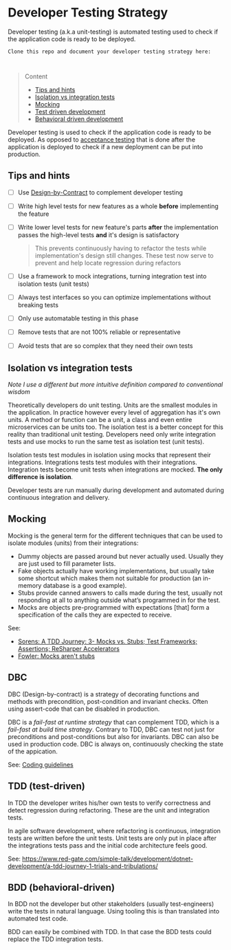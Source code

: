 # Developer Testing Strategy

Developer testing (a.k.a unit-testing) is automated testing used to check if the application code is ready to be deployed.


```
Clone this repo and document your developer testing strategy here:



```
> Content
> - [Tips and hints](#tips-and-hints)
> - [Isolation vs integration tests](#isolation-vs-integration-tests)
> - [Mocking](#mocking)
> - [Test driven development](#tdd-test-driven)
> - [Behavioral driven development](#bdd-behavioral-driven)

Developer testing is used to check if the application code is ready to be deployed. 
As opposed to [acceptance testing](acceptance-testing-strategy.md) that is done after the application is deployed to check if a new deployment can be put into production.

## Tips and hints

- [ ] Use [Design-by-Contract](coding-guidelines.md#design-by-contract) to complement developer testing


- [ ] Write high level tests for new features as a whole **before** implementing the feature


- [ ] Write lower level tests for new feature's parts **after** the implementation passes the high-level tests **and** it's design is satisfactory 

   > This prevents continuously having to refactor the tests while implementation's design still changes.
   > These test now serve to prevent and help locate regression during refactors


- [ ] Use a framework to mock integrations, turning integration test into isolation tests (unit tests)


- [ ] Always test interfaces so you can optimize implementations without breaking tests


- [ ] Only use automatable testing in this phase


- [ ] Remove tests that are not 100% reliable or representative


- [ ] Avoid tests that are so complex that they need their own tests


## Isolation vs integration tests

*Note I use a different but more intuitive definition compared to conventional wisdom*

Theoretically developers do unit testing. 
Units are the smallest modules in the application.
In practice however every level of aggregation has it's own units.
A method or function can be a unit, a class and even entire microservices can be units too.
The isolation test is a better concept for this reality than traditional unit testing. 
Developers need only write integration tests and use mocks to run the same test as isolation test (unit tests).

Isolation tests test modules in isolation using mocks that represent their integrations.
Integrations tests test modules with their integrations.
Integration tests become unit tests when integrations are mocked.
**The only difference is isolation**.

Developer tests are run manually during development and automated during continuous integration and delivery.

## Mocking

Mocking is the general term for the different techniques that can be used to isolate modules (units) from their integrations:
- Dummy objects are passed around but never actually used. Usually they are just used to fill parameter lists.
- Fake objects actually have working implementations, but usually take some shortcut which makes them not suitable for production (an in-memory database is a good example).
- Stubs provide canned answers to calls made during the test, usually not responding at all to anything outside what’s programmed in for the test.
- Mocks are objects pre-programmed with expectations [that] form a specification of the calls they are expected to receive.

See:
- [Sorens: A TDD Journey: 3- Mocks vs. Stubs; Test Frameworks; Assertions; ReSharper Accelerators](https://www.red-gate.com/simple-talk/development/dotnet-development/a-tdd-journey-3-mocks-vs-stubs-test-frameworks-assertions-resharper-accelerators/)
- [Fowler: Mocks aren't stubs](https://martinfowler.com/articles/mocksArentStubs.html#TheDifferenceBetweenMocksAndStubs)

## DBC

DBC (Design-by-contract) is a strategy of decorating functions and methods with precondition, post-condition and invariant checks.
Often using assert-code that can be disabled in production.

DBC is a *fail-fast at runtime strategy* that can complement TDD, which is a *fail-fast at build time strategy*.
Contrary to TDD, DBC can test not just for preconditions and post-conditions but also for invariants. DBC can also be used in production code. DBC is always on, continuously checking the state of the appication.

See: [Coding guidelines](coding-guidelines.md#design-by-contract)

## TDD (test-driven)

In TDD the developer writes his/her own tests to verify correctness and detect regression during refactoring.
These are the unit and integration tests.

In agile software development, where refactoring is continuous, integration tests are written before the unit tests.
Unit tests are only put in place after the integrations tests pass and the initial code architecture feels good.

See: https://www.red-gate.com/simple-talk/development/dotnet-development/a-tdd-journey-1-trials-and-tribulations/

## BDD (behavioral-driven)
 
In BDD not the developer but other stakeholders (usually test-engineers) write the tests in natural language.
Using tooling this is than translated into automated test code.

BDD can easily be combined with TDD. In that case the BDD tests could replace the TDD integration tests. 


